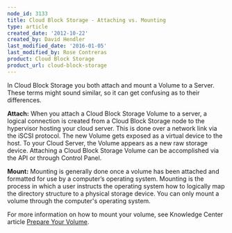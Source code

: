 ```yaml
---
node_id: 3133
title: Cloud Block Storage - Attaching vs. Mounting
type: article
created_date: '2012-10-22'
created_by: David Hendler
last_modified_date: '2016-01-05'
last_modified_by: Rose Contreras
product: Cloud Block Storage
product_url: cloud-block-storage
---
```


In Cloud Block Storage you both attach and mount a Volume to a Server.
These terms might sound similar, so it can get confusing as to their
differences.

**Attach:** When you attach a Cloud Block Storage Volume to a server, a
logical connection is created from a Cloud Block Storage node to the
hypervisor hosting your cloud server. This is done over a network link
via the iSCSI protocol. The new Volume gets exposed as a virtual device
to the host. To your Cloud Server, the Volume appears as a new raw
storage device. Attaching a Cloud Block Storage Volume can be
accomplished via the API or through Control Panel.

 **Mount:** Mounting is generally done once a volume has been attached
and formatted for use by a computer&rsquo;s operating system. Mounting is the
process in which a user instructs the operating system how to logically
map the directory structure to a physical storage device. You can only
mount a volume through the computer's operating system.

 For more information on how to mount your volume, see Knowledge Center
article [Prepare Your
Volume](/how-to/prepare-your-cloud-block-storage-volume).




